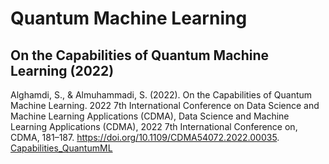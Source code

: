 # Quantum Machine Learning

## On the Capabilities of Quantum Machine Learning (2022)

Alghamdi, S., & Almuhammadi, S. (2022). On the Capabilities of Quantum Machine Learning. 2022 7th International Conference on Data Science and Machine Learning Applications (CDMA), Data Science and Machine Learning Applications (CDMA), 2022 7th International Conference on, CDMA, 181–187. https://doi.org/10.1109/CDMA54072.2022.00035. [Capabilities_QuantumML](Capabilities_QuantumML.pdf)
